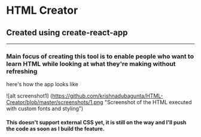 # HTML Creator
## Created using create-react-app

---

### Main focus of creating this tool is to enable people who want to learn HTML while looking at what they're making without refreshing

here's how the app looks like

![alt screenshot1] (https://github.com/krishnadubagunta/HTML-Creator/blob/master/screenshots/1.png "Screenshot of the HTML executed with custom fonts and styling")

#### This doesn't support external CSS yet, it is still on the way and I'll push the code as soon as I build the feature.
